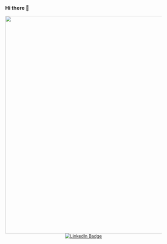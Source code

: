 ### Hi there 👋

<div id="header" align="center">
  <img src="https://media.giphy.com/media/l0MYHkvc4xT5MnNOU/giphy.gif" width="700"/>
</div>
<div id="badges" align="center">
  <a href="https://www.linkedin.com/in/jenny-vanessa-quinto-cordoba-b11880143/" target="_blank" rel="noopener noreferrer">
    <img src="https://img.shields.io/badge/LinkedIn-blue?style=for-the-badge&logo=linkedin&logoColor=white" alt="LinkedIn Badge"/>
  </a>
</div>

